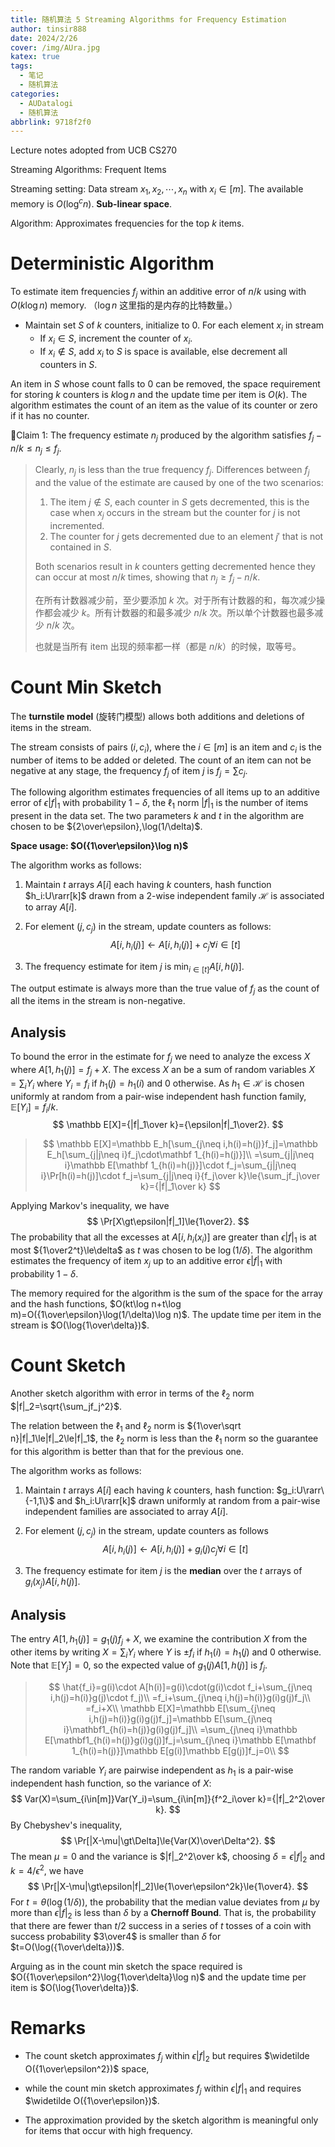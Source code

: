 ```yaml
---
title: 随机算法 5 Streaming Algorithms for Frequency Estimation
author: tinsir888
date: 2024/2/26
cover: /img/AUra.jpg
katex: true
tags:
  - 笔记
  - 随机算法
categories:
  - AUDatalogi
  - 随机算法
abbrlink: 9718f2f0
---
```


Lecture notes adopted from UCB CS270

Streaming Algorithms: Frequent Items

Streaming setting: Data stream $x_1,x_2,\cdots,x_n$ with $x_i\in[m]$. The available memory is $O(\log^cn)$. **Sub-linear space**.

Algorithm: Approximates frequencies for the top $k$ items.

# Deterministic Algorithm

To estimate item frequencies $f_j$ within an additive error of $n/k$ using with $O(k\log n)$ memory. （$\log n$ 这里指的是内存的比特数量。）

- Maintain set $S$ of $k$ counters, initialize to $0$. For each element $x_i$ in stream
  - If $x_i\in S$, increment the counter of $x_i$.
  - If $x_i\not\in S$, add $x_i$ to $S$ is space is available, else decrement all counters in $S$.

An item in $S$ whose count falls to $0$ can be removed, the space requirement for storing $k$ counters is $k\log n$ and the update time per item is $O(k)$. The algorithm estimates the count of an item as the value of its counter or zero if it has no counter.

:thinking:Claim 1: The frequency estimate $n_j$ produced by the algorithm satisfies $f_j-n/k\le n_j\le f_j$.

> Clearly, $n_j$ is less than the true frequency $f_j$. Differences between $f_j$ and the value of the estimate are caused by one of the two scenarios:
>
> 1. The item $j\not\in S$, each counter in $S$ gets decremented, this is the case when $x_j$ occurs in the stream but the counter for $j$ is not incremented.
> 2. The counter for $j$ gets decremented due to an element $j'$ that is not contained in $S$.
>
> Both scenarios result in $k$ counters getting decremented hence they can occur at most $n/k$ times, showing that $n_j\ge f_j-n/k$.
>
> 在所有计数器减少前，至少要添加 $k$ 次。对于所有计数器的和，每次减少操作都会减少 $k$。所有计数器的和最多减少 $n/k$ 次。所以单个计数器也最多减少 $n/k$ 次。
>
> 也就是当所有 item 出现的频率都一样（都是 $n/k$）的时候，取等号。

# Count Min Sketch

The **turnstile model** (旋转门模型) allows both additions and deletions of items in the stream.

The stream consists of pairs $(i,c_i)$, where the $i\in[m]$ is an item and $c_i$ is the number of items to be added or deleted. The count of an item can not be negative at any stage, the frequency $f_j$ of item $j$ is $f_j=\sum c_j$.

The following algorithm estimates frequencies of all items up to an additive error of $\epsilon|f|_1$ with probability $1-\delta$, the $\ell_1$ norm $|f|_1$ is the number of items present in the data set. The two parameters $k$ and $t$ in the algorithm are chosen to be ${2\over\epsilon},\log(1/\delta)$.

**Space usage: $O({1\over\epsilon}\log n)$**

The algorithm works as follows:

1. Maintain $t$ arrays $A[i]$ each having $k$ counters, hash function $h_i:U\rarr[k]$ drawn from a $2$-wise independent family $\mathcal H$ is associated to array $A[i]$.

2. For element $(j,c_j)$ in the stream, update counters as follows:
   $$
   A[i,h_i(j)]\gets A[i,h_i(j)]+c_j\forall i\in[t]
   $$

3. The frequency estimate for item $j$ is $\min_{i\in[t]}A[i,h(j)]$.

The output estimate is always more than the true value of $f_j$ as the count of all the items in the stream is non-negative.

## Analysis

To bound the error in the estimate for $f_j$ we need to analyze the excess $X$ where $A[1,h_1(j)]=f_j+X$. The excess $X$ an be a sum of random variables $X=\sum_iY_i$ where $Y_i=f_i$ if $h_1(j)=h_1(i)$ and $0$ otherwise. As $h_1\in\mathcal H$ is chosen uniformly at random from a pair-wise independent hash function family, $\mathbb E[Y_i]=f_i/k$.
$$
\mathbb E[X]={|f|_1\over k}={\epsilon|f|_1\over2}.
$$
> $$
> \mathbb E[X]=\mathbb E_h[\sum_{j\neq i,h(i)=h(j)}f_j]=\mathbb E_h[\sum_{j|j\neq i}f_j\cdot\mathbf 1_{h(i)=h(j)}]\\
> =\sum_{j|j\neq i}\mathbb E[\mathbf 1_{h(i)=h(j)}]\cdot f_j=\sum_{j|j\neq i}\Pr[h(i)=h(j)]\cdot f_j=\sum_{j|j\neq i}{f_j\over k}\le{\sum_jf_j\over k}={|f|_1\over k}
> $$

Applying Markov's inequality, we have
$$
\Pr[X\gt\epsilon|f|_1]\le{1\over2}.
$$
The probability that all the excesses at $A[i,h_i(x_i)]$ are greater than $\epsilon|f|_1$ is at most ${1\over2^t}\le\delta$ as $t$ was chosen to be $\log(1/\delta)$. The algorithm estimates the frequency of item $x_j$ up to an additive error $\epsilon|f|_1$ with probability $1-\delta$.

The memory required for the algorithm is the sum of the space for the array and the hash functions, $O(kt\log n+t\log m)=O({1\over\epsilon}\log(1/\delta)\log n)$. The update time per item in the stream is $O(\log{1\over\delta})$.

# Count Sketch

Another sketch algorithm with error in terms of the $\ell_2$ norm $|f|_2=\sqrt{\sum_jf_j^2}$.

The relation between the $\ell_1$ and $\ell_2$ norm is ${1\over\sqrt n}|f|_1\le|f|_2\le|f|_1$, the $\ell_2$ norm is less than the $\ell_1$ norm so the guarantee for this algorithm is better than that for the previous one.

The algorithm works as follows:

1. Maintain $t$ arrays $A[i]$ each having $k$ counters, hash function: $g_i:U\rarr\{-1,1\}$ and $h_i:U\rarr[k]$ drawn uniformly at random from a pair-wise independent families are associated to array $A[i]$.

2. For element $(j,c_j)$ in the stream, update counters as follows
   $$
   A[i,h_i(j)]\gets A[i,h_i(j)]+g_i(j)c_j\forall i\in[t]
   $$

3. The frequency estimate for item $j$ is the **median** over the $t$ arrays of $g_i(x_j)A[i,h(j)]$.

## Analysis

The entry $A[1,h_1(j)]=g_1(j)f_j+X$, we examine the contribution $X$ from the other items by writing $X=\sum_iY_i$ where $Y$ is $\pm f_i$ if $h_1(i)=h_1(j)$ and $0$ otherwise. Note that $\mathbb E[Y_j]=0$, so the expected value of $g_1(j)A[1,h(j)]$ is $f_j$.

> $$
> \hat{f_i}=g(i)\cdot A[h(i)]=g(i)\cdot(g(i)\cdot f_i+\sum_{j\neq i,h(j)=h(i)}g(j)\cdot f_j)\\
> =f_i+\sum_{j\neq i,h(j)=h(i)}g(i)g(j)f_j\\
> =f_i+X\\
> \mathbb E[X]=\mathbb E[\sum_{j\neq i,h(j)=h(i)}g(i)g(j)f_j]=\mathbb E[\sum_{j\neq i}\mathbf1_{h(i)=h(j)}g(i)g(j)f_j]\\
> =\sum_{j\neq i}\mathbb E[\mathbf1_{h(i)=h(j)}g(i)g(j)]f_j=\sum_{j\neq i}\mathbb E[\mathbf 1_{h(i)=h(j)}]\mathbb E[g(i)]\mathbb E[g(j)]f_j=0\\
> $$

The random variable $Y_i$ are pairwise independent as $h_1$ is a pair-wise independent hash function, so the variance of $X$:
$$
Var(X)=\sum_{i\in[m]}Var(Y_i)=\sum_{i\in[m]}{f^2_i\over k}={|f|_2^2\over k}.
$$
By Chebyshev's inequality,
$$
\Pr[|X-\mu|\gt\Delta]\le{Var(X)\over\Delta^2}.
$$
The mean $\mu=0$ and the variance is $|f|_2^2\over k$, choosing $\delta=\epsilon|f|_2$ and $k=4/\epsilon^2$, we have
$$
\Pr[|X-\mu|\gt\epsilon|f|_2]\le{1\over\epsilon^2k}\le{1\over4}.
$$
For $t=\theta(\log(1/\delta))$, the probability that the median value deviates from $\mu$ by more than $\epsilon|f|_2$ is less than $\delta$ by a **Chernoff Bound**. That is, the probability that there are fewer than $t/2$ success in a series of $t$ tosses of a coin with success probability $3\over4$ is smaller than $\delta$ for $t=O(\log({1\over\delta}))$.

Arguing as in the count min sketch the space required is $O({1\over\epsilon^2}\log{1\over\delta}\log n)$ and the update time per item is $O(\log{1\over\delta})$.

# Remarks

- The count sketch approximates $f_j$ within $\epsilon|f|_2$ but requires $\widetilde O({1\over\epsilon^2})$ space,

- while the count min sketch approximates $f_j$ within $\epsilon|f|_1$ and requires $\widetilde O({1\over\epsilon})$.

- The approximation provided by the sketch algorithm is meaningful only for items that occur with high frequency.